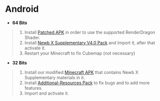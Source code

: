 # Android
- **64 Bits**
> 1. Install [Patched APK](https://github.com/DominoKorean/Render-dragon-shader-list/blob/main/patchedapp.md) in order to use the supported RenderDragon Shader.
> 2. Install [Newb X Supplementary V4.0 Pack](https://www.mediafire.com/file/rnjby3wf8zqa351/NewbXSupplementary-Android.mcpack/file) and Import it, after that activate it.
> 3. Restart your Minecraft to fix Cubemap (not necessary)
- **32 Bits**
> 1. Install our modified [Minecraft APK](https://www.mediafire.com/file/qvqyufqra2iy00h/Minecraft-Supplementary-V1-20-51.apk/file) that contains Newb X Supplementary materials in it.
> 2. Install [Additional-Resources Pack](https://www.mediafire.com/file/a9ame3s9bxpzis2/Additional-Resources.mcpack/file) to fix bugs and to add more features.
> 3. Import and activate it.